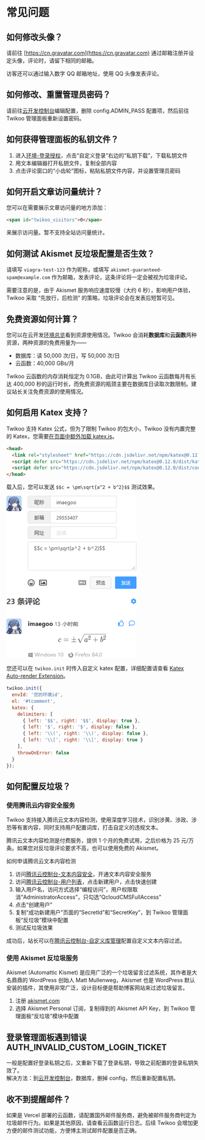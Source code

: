 # 常见问题

## 如何修改头像？

请前往 [https://cn.gravatar.com](https://cn.gravatar.com) 通过邮箱注册并设定头像，评论时，请留下相同的邮箱。

访客还可以通过输入数字 QQ 邮箱地址，使用 QQ 头像发表评论。

## 如何修改、重置管理员密码？

请前往[云开发控制台](https://console.cloud.tencent.com/tcb/database/collection/config)编辑配置，删除 config.ADMIN_PASS 配置项，然后前往 Twikoo 管理面板重新设置密码。

## 如何获得管理面板的私钥文件？

1. 进入[环境-登录授权](https://console.cloud.tencent.com/tcb/env/login)，点击“自定义登录”右边的“私钥下载”，下载私钥文件
2. 用文本编辑器打开私钥文件，复制全部内容
3. 点击评论窗口的“小齿轮”图标，粘贴私钥文件内容，并设置管理员密码

## 如何开启文章访问量统计？

您可以在需要展示文章访问量的地方添加：

``` html
<span id="twikoo_visitors">0</span>
```

来展示访问量。暂不支持全站访问量统计。

## 如何测试 Akismet 反垃圾配置是否生效？

请填写 `viagra-test-123` 作为昵称，或填写 `akismet-guaranteed-spam@example.com` 作为邮箱，发表评论，这条评论将一定会被视为垃圾评论。

需要注意的是，由于 Akismet 服务响应速度较慢（大约 6 秒），影响用户体验，Twikoo 采取 “先放行，后检测” 的策略，垃圾评论会在发表后短暂可见。

## 免费资源如何计算？

您可以在云开发[环境总览](https://console.cloud.tencent.com/tcb/env/overview)看到资源使用情况。Twikoo 会消耗**数据库**和**云函数**两种资源，两种资源的免费用量为——

* 数据库：读 50,000 次/日，写 50,000 次/日
* 云函数：40,000 GBs/月

Twikoo 云函数的内存消耗恒定为 0.1GB，由此可计算出 Twikoo 云函数每月有长达 400,000 秒的运行时长，而免费资源的瓶颈主要在数据库日读取次数限制。建议站长关注免费资源的使用情况。

## 如何启用 Katex 支持？

Twikoo 支持 Katex 公式，但为了限制 Twikoo 的包大小，Twikoo 没有内置完整的 Katex，您需要[在页面中额外加载 katex.js](https://katex.org/docs/browser.html)。

``` html
<head>
  <link rel="stylesheet" href="https://cdn.jsdelivr.net/npm/katex@0.12.0/dist/katex.min.css" integrity="sha384-AfEj0r4/OFrOo5t7NnNe46zW/tFgW6x/bCJG8FqQCEo3+Aro6EYUG4+cU+KJWu/X" crossorigin="anonymous">
  <script defer src="https://cdn.jsdelivr.net/npm/katex@0.12.0/dist/katex.min.js" integrity="sha384-g7c+Jr9ZivxKLnZTDUhnkOnsh30B4H0rpLUpJ4jAIKs4fnJI+sEnkvrMWph2EDg4" crossorigin="anonymous"></script>
  <script defer src="https://cdn.jsdelivr.net/npm/katex@0.12.0/dist/contrib/auto-render.min.js" integrity="sha384-mll67QQFJfxn0IYznZYonOWZ644AWYC+Pt2cHqMaRhXVrursRwvLnLaebdGIlYNa" crossorigin="anonymous"></script>
</head>
```

载入后，您可以发送 `$$c = \pm\sqrt{a^2 + b^2}$$` 测试效果。

![katex](./static/katex.png)

您还可以在 `twikoo.init` 时传入自定义 katex 配置，详细配置请查看 [Katex Auto-render Extension](https://katex.org/docs/autorender.html)。

``` js
twikoo.init({
  envId: '您的环境id',
  el: '#tcomment',
  katex: {
    delimiters: [
      { left: '$$', right: '$$', display: true },
      { left: '$', right: '$', display: false },
      { left: '\\(', right: '\\)', display: false },
      { left: '\\[', right: '\\]', display: true }
    ],
    throwOnError: false
  }
});
```

## 如何配置反垃圾？

### 使用腾讯云内容安全服务

Twikoo 支持接入腾讯云文本内容检测，使用深度学习技术，识别涉黄、涉政、涉恐等有害内容，同时支持用户配置词库，打击自定义的违规文本。

腾讯云文本内容检测是付费服务，提供 1 个月的免费试用，之后价格为 25 元/万条。如果您对反垃圾评论要求不高，也可以使用免费的 Akismet。

如何申请腾讯云文本内容检测

1. 访问[腾讯云控制台-文本内容安全](https://console.cloud.tencent.com/cms/text/overview)，开通文本内容安全服务
2. 访问[腾讯云控制台-用户列表](https://console.cloud.tencent.com/cam)，点击新建用户，点击快速创建
3. 输入用户名，访问方式选择“编程访问”，用户权限取消“AdministratorAccess”，只勾选“QcloudCMSFullAccess”
4. 点击“创建用户”
5. 复制“成功新建用户”页面的“SecretId”和“SecretKey”，到 Twikoo 管理面板“反垃圾”模块中配置
6. 测试反垃圾效果

成功后，站长可以在[腾讯云控制台-自定义库管理](https://console.cloud.tencent.com/cms/text/lib)配置自定义文本内容过滤。

### 使用 Akismet 反垃圾服务

Akismet (Automattic Kismet) 是应用广泛的一个垃圾留言过滤系统，其作者是大名鼎鼎的 WordPress 创始人 Matt Mullenweg，Akismet 也是 WordPress 默认安装的插件，其使用非常广泛，设计目标便是帮助博客网站来过滤垃圾留言。

1. 注册 [akismet.com](https://akismet.com)
2. 选择 Akismet Personal 订阅，复制得到的 Akismet API Key，到 Twikoo 管理面板“反垃圾”模块中配置

## 登录管理面板遇到错误 AUTH_INVALID_CUSTOM_LOGIN_TICKET

一般是配置好登录私钥之后，又重新下载了登录私钥，导致之前配置的登录私钥失效了。<br>
解决方法：到[云开发控制台](https://console.cloud.tencent.com/tcb/database/collection/config)，数据库，删掉 config，然后重新配置私钥。

## 收不到提醒邮件？

如果是 Vercel 部署的云函数，请配置国外邮件服务商，避免被邮件服务商判定为垃圾邮件行为。如果是其他原因，请查看云函数运行日志。后续 Twikoo 会增加更方便的邮件测试功能，方便博主测试邮件配置是否正确。
